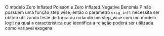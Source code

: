 O modelo Zero Inflated Poisson e Zero Inflated Negative BenomialP não possuem uma função step wise, então o parametro `exig_infl` necessita ser obtido utilizando teste de força ou rodando um step_wise com um modelo logit na qual a caracteristica que identifica a relação poderá ser utilizada como variavel exogena